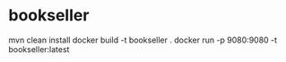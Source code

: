 # bookseller
mvn clean install
docker build -t bookseller .
docker run -p 9080:9080 -t bookseller:latest

